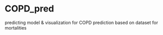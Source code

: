 # COPD_pred
predicting model &amp; visualization for COPD prediction based on dataset for mortalities
